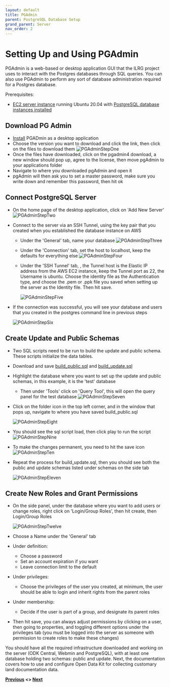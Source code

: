 ```yaml
---
layout: default
title: PGAdmin
parent: PostgreSQL Database Setup
grand_parent: Server
nav_order: 2
---
```

# Setting Up and Using PGAdmin
PGAdmin is a web-based or desktop application GUI that the ILRG project uses to interact with the Postgres databases through SQL queries. You can also use PGAdmin to perform any sort of database administration required for a Postgres database.

Prerequisites:
- [EC2 server instance](AWS_Setup.html) running Ubuntu 20.04 with [PostgreSQL database instances installed](Postgres_Setup.html)

## Download PG Admin
- [Install](https://www.pgadmin.org/download/) PGADmin as a desktop application
- Choose the version you want to download and click the link, then click on the files to download them
![PGAdminStepOne](serverAssets/PGAdminStepOne.png)
- Once the files have downloaded, click on the pgadmin4 download, a new window should pop up, agree to the license, then move pgAdmin to your applications folder
- Navigate to where you downloaded pgAdmin and open it
- pgAdmin will then ask you to set a master password, make sure you write down and remember this password, then hit ok

## Connect PostgreSQL Server
- On the home page of the desktop application, click on 'Add New Server'
![PGAdminStepTwo](serverAssets/PGAdminStepTwo.png)
- Connect to the server via an SSH Tunnel, using the key pair that you created when you established the database instance on AWS
    - Under the 'General' tab, name your database
    ![PGAdminStepThree](serverAssets/PGAdminStepThree.png)
    - Under the 'Connection' tab, set the host to localhost, keep the defaults for everything else
    ![PGAdminStepFour](serverAssets/PGAdminStepFour.png)
    - Under the 'SSH Tunnel' tab, , the Tunnel host is the Elastic IP address from the AWS EC2 instance, keep the Tunnel port as 22, the Username is ubuntu. Choose the identity file as the Authentication type, and choose the .pem or .ppk file you saved when setting up the server as the Identity file. Then hit save.

        ![PGAdminStepFive](serverAssets/PGAdminStepFive.png)
- If the connection was successful, you will see your database and users that you created in the postgres command line in previous steps

    ![PGAdminStepSix](serverAssets/PGAdminStepSix.png)

## Create Update and Public Schemas
- Two SQL scripts need to be run to build the update and public schema. These scripts initialize the data tables.
- Download and save [build_public.sql](serverAssets/build_public.sql) and [build_update.sql](serverAssets/build_update.sql)
- Highlight the database where you want to set up the update and public schemas, in this example, it is the 'test' database
    - Then under 'Tools' click on 'Query Tool', this will open the query panel for the test database
    ![PGAdminStepSeven](serverAssets/PGAdminStepSeven.png)
- Click on the folder icon in the top left corner, and in the window that pops up, navigate to where you have saved build_public.sql

    ![PGAdminStepEight](serverAssets/PGAdminStepEight.png)
- You should see the sql script load, then click play to run the script
![PGAdminStepNine](serverAssets/PGAdminStepNine.png)
- To make the changes permanent, you need to hit the save icon
![PGAdminStepTen](serverAssets/PGAdminStepTen.png)
- Repeat the process for build_update.sql, then you should see both the public and update schemas listed under schemas on the side tab

    ![PGAdminStepEleven](serverAssets/PGAdminStepEleven.png)

## Create New Roles and Grant Permissions
- On the side panel, under the database where you want to add users or change roles, right click on 'Login/Group Roles', then hit create, then Login/Group Roles

    ![PGAdminStepTwelve](serverAssets/PGAdminStepTwelve.png)   
- Choose a Name under the 'General' tab
- Under definition:
    - Choose a password
    - Set an account expiration if you want
    - Leave connection limit to the default
- Under privileges:
    - Choose the privileges of the user you created, at minimum, the user should be able to login and inherit rights from the parent roles
- Under membership:
    - Decide if the user is part of a group, and designate its parent roles
- Then hit save, you can always adjust permissions by clicking on a user, then going to properties, and toggling different options under the privileges tab (you must be logged into the server as someone with permission to create roles to make these changes)

You should have all the required infrastructure downloaded and working on the server (ODK Central, Webmin and PostgreSQL), with at least one database holding two schemas: public and update. Next, the documentation covers how to use and configure Open Data Kit for collecting customary land documentation data. 

**[Previous](Postgres_Setup.html) <> [Next](Troubleshooting_Server.html)**
